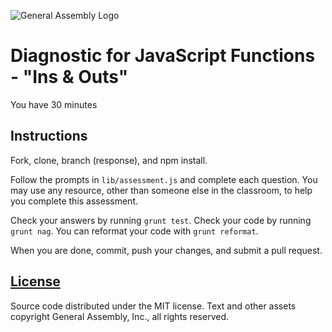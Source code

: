 ![General Assembly Logo](http://i.imgur.com/ke8USTq.png)

# Diagnostic for JavaScript Functions - "Ins & Outs"

You have 30 minutes

## Instructions

Fork, clone, branch (response), and npm install.

Follow the prompts in `lib/assessment.js` and complete each question.  You may use any resource, other than someone else in the classroom, to help you complete this assessment.

Check your answers by running `grunt test`.  Check your code by running `grunt nag`. You can reformat your code with `grunt reformat`.

When you are done, commit, push your changes, and submit a pull request.

## [License](LICENSE)

Source code distributed under the MIT license. Text and other assets copyright
General Assembly, Inc., all rights reserved.
